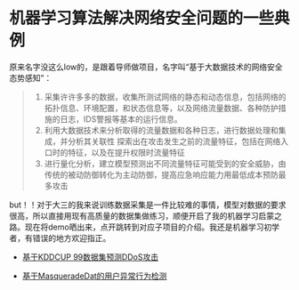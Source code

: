 # 机器学习算法解决网络安全问题的一些典例

原来名字没这么low的，是跟着导师做项目，名字叫“基于大数据技术的网络安全态势感知”：

> 1. 采集许许多多的数据，收集所测试网络的静态和动态信息，包括网络的拓扑信息、环境配置，和状态信息等，以及网络流量数据、各种防护措施的日志，IDS警报等基本的运行信息。
> 2. 利用大数据技术来分析取得的流量数据和各种日志，进行数据处理和集成，并分析其关联性  探索出在攻击发生之前的流量特征，包括在网络入口时的特征，以及在提升权限时流量特征
> 3. 进行量化分析，建立模型预测出不同流量特征可能受到的安全威胁，由传统的被动防御转化为主动防御，提高应急响应能力用最低成本预防最多攻击

but！！对于大三的我来说训练数据采集是一件比较难的事情，模型对数据的要求很高，所以直接用现有高质量的数据集做练习，顺便开启了我的机器学习启蒙之路。现在将demo晒出来，点开跳转到对应子项目的介绍。我还是机器学习初学者，有错误的地方欢迎指正。

- [基于KDDCUP 99数据集预测DDoS攻击](https://github.com/aviraonepiece/machine_learning/tree/master/DDoS%E6%A3%80%E6%B5%8B)

- [基于MasqueradeDat的用户异常行为检测](https://github.com/aviraonepiece/machine_learning/tree/master/%E7%94%A8%E6%88%B7%E5%BC%82%E5%B8%B8%E8%A1%8C%E4%B8%BA%E6%A3%80%E6%B5%8B)
